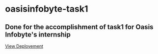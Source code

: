 # oasisinfobyte-task1
## Done for the accomplishment of task1 for Oasis Infobyte's internship
<a href="https://oasisinfobyte-task1.netlify.app/"> View Deployement </a>
